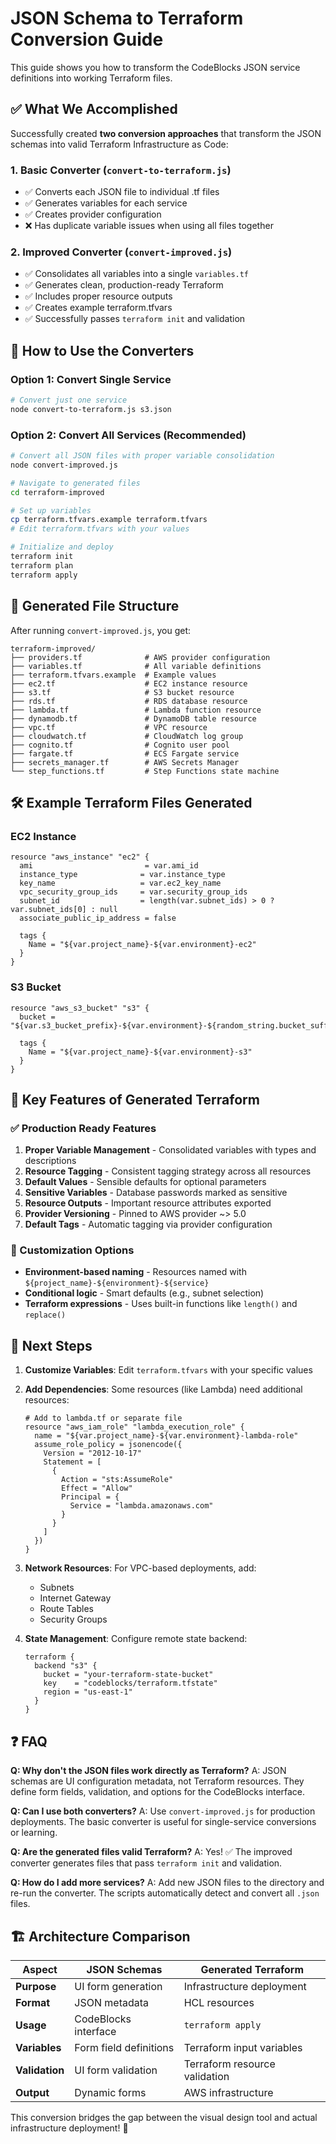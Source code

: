 # JSON Schema to Terraform Conversion Guide

This guide shows you how to transform the CodeBlocks JSON service definitions into working Terraform files.

## ✅ What We Accomplished

Successfully created **two conversion approaches** that transform the JSON schemas into valid Terraform Infrastructure as Code:

### 1. Basic Converter (`convert-to-terraform.js`)
- ✅ Converts each JSON file to individual .tf files
- ✅ Generates variables for each service
- ✅ Creates provider configuration
- ❌ Has duplicate variable issues when using all files together

### 2. Improved Converter (`convert-improved.js`) 
- ✅ Consolidates all variables into a single `variables.tf` 
- ✅ Generates clean, production-ready Terraform
- ✅ Includes proper resource outputs
- ✅ Creates example terraform.tfvars
- ✅ Successfully passes `terraform init` and validation

## 🚀 How to Use the Converters

### Option 1: Convert Single Service
```bash
# Convert just one service
node convert-to-terraform.js s3.json
```

### Option 2: Convert All Services (Recommended)
```bash
# Convert all JSON files with proper variable consolidation
node convert-improved.js

# Navigate to generated files
cd terraform-improved

# Set up variables
cp terraform.tfvars.example terraform.tfvars
# Edit terraform.tfvars with your values

# Initialize and deploy
terraform init
terraform plan
terraform apply
```

## 📁 Generated File Structure

After running `convert-improved.js`, you get:

```
terraform-improved/
├── providers.tf              # AWS provider configuration
├── variables.tf              # All variable definitions
├── terraform.tfvars.example  # Example values
├── ec2.tf                    # EC2 instance resource
├── s3.tf                     # S3 bucket resource
├── rds.tf                    # RDS database resource
├── lambda.tf                 # Lambda function resource
├── dynamodb.tf               # DynamoDB table resource
├── vpc.tf                    # VPC resource
├── cloudwatch.tf             # CloudWatch log group
├── cognito.tf                # Cognito user pool
├── fargate.tf                # ECS Fargate service
├── secrets_manager.tf        # AWS Secrets Manager
└── step_functions.tf         # Step Functions state machine
```

## 🛠️ Example Terraform Files Generated

### EC2 Instance
```hcl
resource "aws_instance" "ec2" {
  ami                         = var.ami_id
  instance_type              = var.instance_type
  key_name                   = var.ec2_key_name
  vpc_security_group_ids     = var.security_group_ids
  subnet_id                  = length(var.subnet_ids) > 0 ? var.subnet_ids[0] : null
  associate_public_ip_address = false
  
  tags {
    Name = "${var.project_name}-${var.environment}-ec2"
  }
}
```

### S3 Bucket
```hcl
resource "aws_s3_bucket" "s3" {
  bucket = "${var.s3_bucket_prefix}-${var.environment}-${random_string.bucket_suffix.result}"
  
  tags {
    Name = "${var.project_name}-${var.environment}-s3"
  }
}
```

## 📝 Key Features of Generated Terraform

### ✅ Production Ready Features
1. **Proper Variable Management** - Consolidated variables with types and descriptions
2. **Resource Tagging** - Consistent tagging strategy across all resources
3. **Default Values** - Sensible defaults for optional parameters
4. **Sensitive Variables** - Database passwords marked as sensitive
5. **Resource Outputs** - Important resource attributes exported
6. **Provider Versioning** - Pinned to AWS provider ~> 5.0
7. **Default Tags** - Automatic tagging via provider configuration

### 🔧 Customization Options
- **Environment-based naming** - Resources named with `${project_name}-${environment}-${service}`
- **Conditional logic** - Smart defaults (e.g., subnet selection)
- **Terraform expressions** - Uses built-in functions like `length()` and `replace()`

## 🎯 Next Steps

1. **Customize Variables**: Edit `terraform.tfvars` with your specific values
2. **Add Dependencies**: Some resources (like Lambda) need additional resources:
   ```hcl
   # Add to lambda.tf or separate file
   resource "aws_iam_role" "lambda_execution_role" {
     name = "${var.project_name}-${var.environment}-lambda-role"
     assume_role_policy = jsonencode({
       Version = "2012-10-17"
       Statement = [
         {
           Action = "sts:AssumeRole"
           Effect = "Allow"
           Principal = {
             Service = "lambda.amazonaws.com"
           }
         }
       ]
     })
   }
   ```

3. **Network Resources**: For VPC-based deployments, add:
   - Subnets
   - Internet Gateway
   - Route Tables
   - Security Groups

4. **State Management**: Configure remote state backend:
   ```hcl
   terraform {
     backend "s3" {
       bucket = "your-terraform-state-bucket"
       key    = "codeblocks/terraform.tfstate"
       region = "us-east-1"
     }
   }
   ```

## ❓ FAQ

**Q: Why don't the JSON files work directly as Terraform?**
A: JSON schemas are UI configuration metadata, not Terraform resources. They define form fields, validation, and options for the CodeBlocks interface.

**Q: Can I use both converters?**
A: Use `convert-improved.js` for production deployments. The basic converter is useful for single-service conversions or learning.

**Q: Are the generated files valid Terraform?**
A: Yes! ✅ The improved converter generates files that pass `terraform init` and validation.

**Q: How do I add more services?**
A: Add new JSON files to the directory and re-run the converter. The scripts automatically detect and convert all `.json` files.

## 🏗️ Architecture Comparison

| Aspect | JSON Schemas | Generated Terraform |
|--------|-------------|-------------------|
| **Purpose** | UI form generation | Infrastructure deployment |
| **Format** | JSON metadata | HCL resources |
| **Usage** | CodeBlocks interface | `terraform apply` |
| **Variables** | Form field definitions | Terraform input variables |
| **Validation** | UI form validation | Terraform resource validation |
| **Output** | Dynamic forms | AWS infrastructure |

This conversion bridges the gap between the visual design tool and actual infrastructure deployment! 🎉